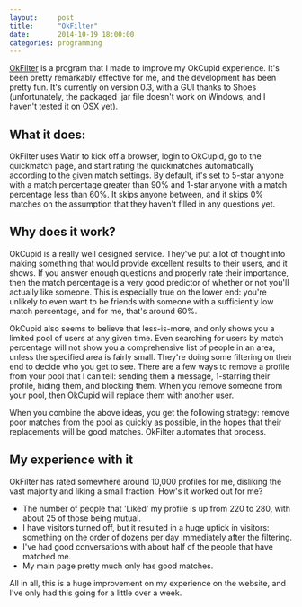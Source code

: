 ```yaml
---
layout:		post
title:		"OkFilter"
date:		2014-10-19 18:00:00
categories:	programming
---
```


[OkFilter](http://www.github.com/parsonsmatt/okfilter) is a program that I made to improve my OkCupid experience. It's been pretty remarkably effective for me, and the development has been pretty fun. It's currently on version 0.3, with a GUI thanks to Shoes (unfortunately, the packaged .jar file doesn't work on Windows, and I haven't tested it on OSX yet).

## What it does:

OkFilter uses Watir to kick off a browser, login to OkCupid, go to the quickmatch page, and start rating the quickmatches automatically according to the given match settings. By default, it's set to 5-star anyone with a match percentage greater than 90% and 1-star anyone with a match percentage less than 60%. It skips anyone between, and it skips 0% matches on the assumption that they haven't filled in any questions yet. 

## Why does it work?

OkCupid is a really well designed service. They've put a lot of thought into making something that would provide excellent results to their users, and it shows. If you answer enough questions and properly rate their importance, then the match percentage is a very good predictor of whether or not you'll actually like someone. This is especially true on the lower end: you're unlikely to even want to be friends with someone with a sufficiently low match percentage, and for me, that's around 60%. 

OkCupid also seems to believe that less-is-more, and only shows you a limited pool of users at any given time. Even searching for users by match percentage will not show you a comprehensive list of people in an area, unless the specified area is fairly small. They're doing some filtering on their end to decide who you get to see. There are a few ways to remove a profile from your pool that I can tell: sending them a message, 1-starring their profile, hiding them, and blocking them. When you remove someone from your pool, then OkCupid will replace them with another user.

When you combine the above ideas, you get the following strategy: remove poor matches from the pool as quickly as possible, in the hopes that their replacements will be good matches. OkFilter automates that process.

## My experience with it

OkFilter has rated somewhere around 10,000 profiles for me, disliking the vast majority and liking a small fraction. How's it worked out for me?

* The number of people that 'Liked' my profile is up from 220 to 280, with about 25 of those being mutual.
* I have visitors turned off, but it resulted in a huge uptick in visitors: something on the order of dozens per day immediately after the filtering.
* I've had good conversations with about half of the people that have matched me.
* My main page pretty much only has good matches.

All in all, this is a huge improvement on my experience on the website, and I've only had this going for a little over a week.
